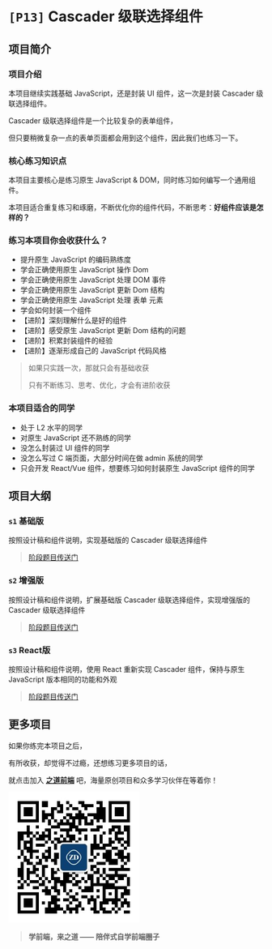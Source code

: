 # `[P13]` Cascader 级联选择组件

## 项目简介

### 项目介绍

本项目继续实践基础 JavaScript，还是封装 UI 组件，这一次是封装 Cascader 级联选择组件。

Cascader 级联选择组件是一个比较复杂的表单组件，

但只要稍微复杂一点的表单页面都会用到这个组件，因此我们也练习一下。



### 核心练习知识点

本项目主要核心是练习原生 JavaScript & DOM，同时练习如何编写一个通用组件。

本项目适合重复练习和琢磨，不断优化你的组件代码，不断思考：**好组件应该是怎样的？**



### 练习本项目你会收获什么？

- 提升原生 JavaScript 的编码熟练度
- 学会正确使用原生 JavaScript 操作 Dom
- 学会正确使用原生 JavaScript 处理 DOM 事件
- 学会正确使用原生 JavaScript 更新 Dom 结构
- 学会正确使用原生 JavaScript 处理 表单 元素
- 学会如何封装一个组件
- 【进阶】深刻理解什么是好的组件
- 【进阶】感受原生 JavaScript 更新 Dom 结构的问题
- 【进阶】积累封装组件的经验
- 【进阶】逐渐形成自己的 JavaScript 代码风格

> 如果只实践一次，那就只会有基础收获
>
> 只有不断练习、思考、优化，才会有进阶收获



### 本项目适合的同学

- 处于 L2 水平的同学
- 对原生 JavaScript 还不熟练的同学
- 没怎么封装过 UI 组件的同学
- 没怎么写过 C 端页面，大部分时间在做 admin 系统的同学
- 只会开发 React/Vue 组件，想要练习如何封装原生 JavaScript 组件的同学



## 项目大纲

### `s1` 基础版

按照设计稿和组件说明，实现基础版的 Cascader 级联选择组件

> [阶段题目传送门](./s1/)



### `s2` 增强版

按照设计稿和组件说明，扩展基础版 Cascader 级联选择组件，实现增强版的 Cascader 级联选择组件

> [阶段题目传送门](./s2/)



### `s3` React版

按照设计稿和组件说明，使用 React 重新实现 Cascader 组件，保持与原生 JavaScript 版本相同的功能和外观

> [阶段题目传送门](./s3/)


## 更多项目

如果你练完本项目之后，

有所收获，却觉得不过瘾，还想练习更多项目的话，

就点击加入 [**之道前端**](https://kcnrozgf41zs.feishu.cn/wiki/PBj0w5rjUiEWVgktZE0caKOunNc) 吧，海量原创项目和众多学习伙伴在等着你！

![公众号二维码](./res/qrcode.jpg)

> **学前端，来之道 —— 陪伴式自学前端圈子**

